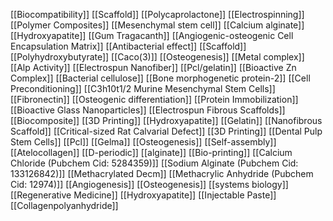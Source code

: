 [[Biocompatibility]]
[[Scaffold]]
[[Polycaprolactone]]
[[Electrospinning]]
[[Polymer Composites]]
[[Mesenchymal stem cell]]
[[Calcium alginate]]
[[Hydroxyapatite]]
[[Gum Tragacanth]]
[[Angiogenic-osteogenic Cell Encapsulation Matrix]]
[[Antibacterial effect]]
[[Scaffold]]
[[Polyhydroxybutyrate]]
[[Caco(3)]]
[[Osteogenesis]]
[[Metal complex]]
[[Alp Activity]]
[[Electrospun Nanofiber]]
[[Pcl/gelatin]]
[[Bioactive Zn Complex]]
[[Bacterial cellulose]]
[[Bone morphogenetic protein-2]]
[[Cell Preconditioning]]
[[C3h10t1/2 Murine Mesenchymal Stem Cells]]
[[Fibronectin]]
[[Osteogenic differentiation]]
[[Protein Immobilization]]
[[Bioactive Glass Nanoparticles]]
[[Electrospun Fibrous Scaffolds]]
[[Biocomposite]]
[[3D Printing]]
[[Hydroxyapatite]]
[[Gelatin]]
[[Nanofibrous Scaffold]]
[[Critical-sized Rat Calvarial Defect]]
[[3D Printing]]
[[Dental Pulp Stem Cells]]
[[Pcl]]
[[Gelma]]
[[Osteogenesis]]
[[Self-assembly]]
[[Atelocollagen]]
[[D-periodic]]
[[alginate]]
[[Bio-printing]]
[[Calcium Chloride (Pubchem Cid: 5284359)]]
[[Sodium Alginate (Pubchem Cid: 133126842)]]
[[Methacrylated Decm]]
[[Methacrylic Anhydride (Pubchem Cid: 12974)]]
[[Angiogenesis]]
[[Osteogenesis]]
[[systems biology]]
[[Regenerative Medicine]]
[[Hydroxyapatite]]
[[Injectable Paste]]
[[Collagenpolyanhydride]]
